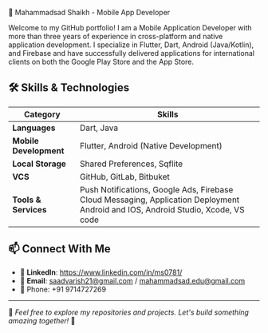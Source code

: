 🚀 Mahammadsad Shaikh - Mobile App Developer


Welcome to my GitHub portfolio! I am a Mobile Application Developer with more than three years of experience in cross-platform and native application development. I specialize in Flutter, Dart, Android (Java/Kotlin), and Firebase and have successfully delivered applications for international clients on both the Google Play Store and the App Store.

## 🛠 **Skills & Technologies**

| Category | Skills |
|----------|--------|
| **Languages** | Dart, Java|
| **Mobile Development** | Flutter, Android (Native Development) |
| **Local Storage** | Shared Preferences, Sqflite|
| **VCS** | GitHub, GitLab, Bitbuket|
| **Tools & Services** | Push Notifications, Google Ads, Firebase Cloud Messaging, Application Deployment Android and IOS, Android Studio, Xcode, VS code|

## 📫 **Connect With Me**
- 💼 **LinkedIn**: https://www.linkedin.com/in/ms0781/
- 📧 **Email**: saadvarish21@gmail.com / mahammadsad.edu@gmail.com
- 📱 Phone: +91 9714727269

---

📌 *Feel free to explore my repositories and projects. Let's build something amazing together!* 🚀
